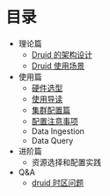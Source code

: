 # 目录
 - 理论篇
    - [Druid 的架构设计](./design/00-druid-design.md)
    - [Druid 使用场景](./tutorials/01-usage-scenario.md)
 - 使用篇
    - [硬件选型](./config/02-select-hardware.md)
    - [使用导读](tutorials/04-use-tutorials.md)
    - [集群配置篇](./tutorials/03-cluster-config.md)
    - [配置注意事项](./config/03-config-verify.md)
    - Data Ingestion
    - Data Query
 - 进阶篇
    - 资源选择和配置实践
 - Q&A
    - [druid 时区问题](./Q&A/00.time-zone.md)